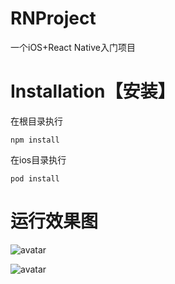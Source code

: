 # RNProject
一个iOS+React Native入门项目

# Installation【安装】
在根目录执行
```
npm install
```

在ios目录执行
```
pod install
```

# 运行效果图

![avatar](https://img-blog.csdnimg.cn/20190522205809637.png)

![avatar](https://img-blog.csdnimg.cn/20190521195911587.png)
